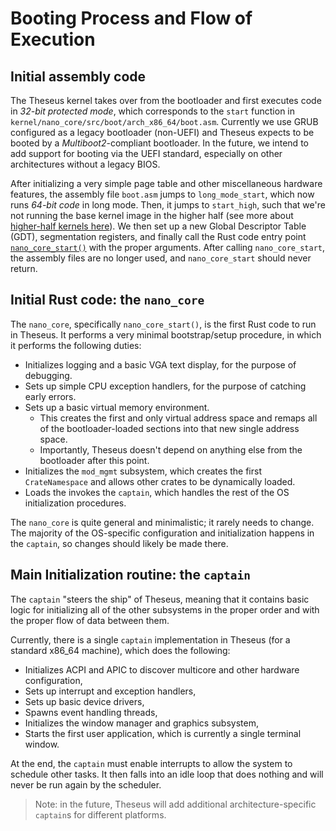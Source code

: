 # Booting Process and Flow of Execution

## Initial assembly code 
The Theseus kernel takes over from the bootloader and first executes code in *32-bit protected mode*, which corresponds to the `start` function in `kernel/nano_core/src/boot/arch_x86_64/boot.asm`.
Currently we use GRUB configured as a legacy bootloader (non-UEFI) and Theseus expects to be booted by a *Multiboot2*-compliant bootloader.
In the future, we intend to add support for booting via the UEFI standard, especially on other architectures without a legacy BIOS.

After initializing a very simple page table and other miscellaneous hardware features, the assembly file `boot.asm` jumps to `long_mode_start`, which now runs *64-bit code* in long mode.
Then, it jumps to `start_high`, such that we're not running the base kernel image in the higher half (see more about [higher-half kernels here](https://wiki.osdev.org/Higher_Half_Kernel)).
We then set up a new Global Descriptor Table (GDT), segmentation registers, and finally call the Rust code entry point [`nano_core_start()`](https://theseus-os.github.io/Theseus/doc/nano_core/index.html) with the proper arguments. 
After calling `nano_core_start`, the assembly files are no longer used, and `nano_core_start` should never return.


## Initial Rust code: the `nano_core`
The `nano_core`, specifically `nano_core_start()`, is the first Rust code to run in Theseus. 
It performs a very minimal bootstrap/setup procedure, in which it performs the following duties:

* Initializes logging and a basic VGA text display, for the purpose of debugging.
* Sets up simple CPU exception handlers, for the purpose of catching early errors. 
* Sets up a basic virtual memory environment.
    * This creates the first and only virtual address space and remaps all of the bootloader-loaded sections into that new single address space. 
    * Importantly, Theseus doesn't depend on anything else from the bootloader after this point.
* Initializes the `mod_mgmt` subsystem, which creates the first `CrateNamespace` and allows other crates to be dynamically loaded. 
* Loads the invokes the `captain`, which handles the rest of the OS initialization procedures. 

The `nano_core` is quite general and minimalistic; it rarely needs to change. The majority of the OS-specific configuration and initialization happens in the `captain`, so changes should likely be made there.


## Main Initialization routine: the `captain`
The `captain` "steers the ship" of Theseus, meaning that it contains basic logic for initializing all of the other subsystems in the proper order and with the proper flow of data between them.

Currently, there is a single `captain` implementation in Theseus (for a standard x86_64 machine), which does the following:
* Initializes ACPI and APIC to discover multicore and other hardware configuration,
* Sets up interrupt and exception handlers,
* Sets up basic device drivers,
* Spawns event handling threads,
* Initializes the window manager and graphics subsystem,
* Starts the first user application, which is currently a single terminal window.

At the end, the `captain` must enable interrupts to allow the system to schedule other tasks. 
It then falls into an idle loop that does nothing and will never be run again by the scheduler.

> Note: in the future, Theseus will add additional architecture-specific `captain`s for different platforms.

